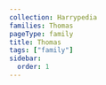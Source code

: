 ```yaml
---
collection: Harrypedia
families: Thomas
pageType: family
title: Thomas
tags: ["family"]
sidebar:
  order: 1
---
```

